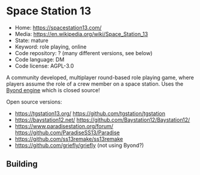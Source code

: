 # Space Station 13

- Home: https://spacestation13.com/
- Media: https://en.wikipedia.org/wiki/Space_Station_13
- State: mature
- Keyword: role playing, online
- Code repository: ? (many different versions, see below)
- Code language: DM
- Code license: AGPL-3.0

A community developed, multiplayer round-based role playing game, where players assume the role of a crew member on a space station.
Uses the [Byond engine]() which is closed source!

Open source versions:
+ https://tgstation13.org/ https://github.com/tgstation/tgstation
+ https://baystation12.net/ https://github.com/Baystation12/Baystation12/
+ https://www.paradisestation.org/forum/ https://github.com/ParadiseSS13/Paradise
+ https://github.com/ss13remake/ss13remake
+ https://github.com/griefly/griefly (not using Byond?)

## Building
